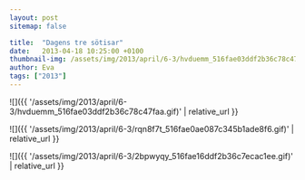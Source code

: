 ```yaml
---
layout: post
sitemap: false

title:  "Dagens tre sötisar"
date:   2013-04-18 10:25:00 +0100
thumbnail-img: /assets/img/2013/april/6-3/hvduemm_516fae03ddf2b36c78c47faa.gif
author: Eva
tags: ["2013"]
---
```




![]({{ '/assets/img/2013/april/6-3/hvduemm_516fae03ddf2b36c78c47faa.gif)'  | relative_url }}

![]({{ '/assets/img/2013/april/6-3/rqn8f7t_516fae0ae087c345b1ade8f6.gif)'  | relative_url }}

![]({{ '/assets/img/2013/april/6-3/2bpwyqy_516fae16ddf2b36c7ecac1ee.gif)'  | relative_url }}

